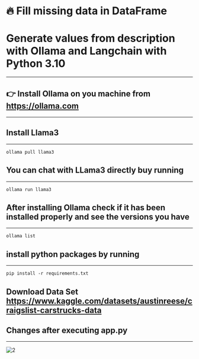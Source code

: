 # 🔥 Fill missing data in DataFrame 
# Generate values from description with Ollama and Langchain with Python 3.10
---
## 👉 Install Ollama on you machine from https://ollama.com
---
## Install Llama3 
---
```
ollama pull llama3
```
## You can chat with LLama3 directly buy running
---
```
ollama run llama3
```
## After installing Ollama check if it has been installed properly and see the versions you have 
---
```
ollama list
```
## install python packages by running 
---
```
pip install -r requirements.txt
```
## Download Data Set https://www.kaggle.com/datasets/austinreese/craigslist-carstrucks-data

## Changes after executing app.py
---
![2](https://github.com/user-attachments/assets/d3ed8c3d-ed89-4494-a242-4dd3fc6eb071)
